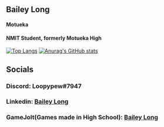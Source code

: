 ## Bailey Long 
#### Motueka 
#### NMIT Student, formerly Motueka High  
[![Top Langs](https://github-readme-stats.vercel.app/api/top-langs/?username=bailey-long&show_icons=true&theme=radical)](https://github.com/anuraghazra/github-readme-stats)
[![Anurag's GitHub stats](https://github-readme-stats.vercel.app/api?username=bailey-long&show_icons=true&theme=radical)](https://github.com/anuraghazra/github-readme-stats)  
## Socials
### Discord: Loopypew#7947
### Linkedin: [Bailey Long](https://www.linkedin.com/in/bailey-long-1b0543239/)
### GameJolt(Games made in High School): [Bailey Long](https://gamejolt.com/@loopypew)
